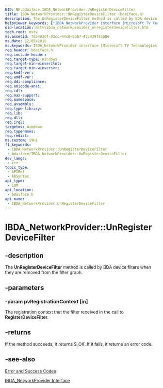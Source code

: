 ```yaml
---
UID: NF:bdaiface.IBDA_NetworkProvider.UnRegisterDeviceFilter
title: IBDA_NetworkProvider::UnRegisterDeviceFilter (bdaiface.h)
description: The UnRegisterDeviceFilter method is called by BDA device filters when they are removed from the filter graph.
helpviewer_keywords: ["IBDA_NetworkProvider interface [Microsoft TV Technologies]","UnRegisterDeviceFilter method","IBDA_NetworkProvider.UnRegisterDeviceFilter","IBDA_NetworkProvider::UnRegisterDeviceFilter","IBDA_NetworkProviderUnRegisterDeviceFilter","UnRegisterDeviceFilter","UnRegisterDeviceFilter method [Microsoft TV Technologies]","UnRegisterDeviceFilter method [Microsoft TV Technologies]","IBDA_NetworkProvider interface","bdaiface/IBDA_NetworkProvider::UnRegisterDeviceFilter","mstv.ibda_networkprovider_unregisterdevicefilter"]
old-location: mstv\ibda_networkprovider_unregisterdevicefilter.htm
tech.root: mstv
ms.assetid: 7d54830f-93cc-44c0-9bb7-43c439f4aa8e
ms.date: 12/05/2018
ms.keywords: IBDA_NetworkProvider interface [Microsoft TV Technologies],UnRegisterDeviceFilter method, IBDA_NetworkProvider.UnRegisterDeviceFilter, IBDA_NetworkProvider::UnRegisterDeviceFilter, IBDA_NetworkProviderUnRegisterDeviceFilter, UnRegisterDeviceFilter, UnRegisterDeviceFilter method [Microsoft TV Technologies], UnRegisterDeviceFilter method [Microsoft TV Technologies],IBDA_NetworkProvider interface, bdaiface/IBDA_NetworkProvider::UnRegisterDeviceFilter, mstv.ibda_networkprovider_unregisterdevicefilter
req.header: bdaiface.h
req.include-header: 
req.target-type: Windows
req.target-min-winverclnt: 
req.target-min-winversvr: 
req.kmdf-ver: 
req.umdf-ver: 
req.ddi-compliance: 
req.unicode-ansi: 
req.idl: 
req.max-support: 
req.namespace: 
req.assembly: 
req.type-library: 
req.lib: 
req.dll: 
req.irql: 
targetos: Windows
req.typenames: 
req.redist: 
ms.custom: 19H1
f1_keywords:
 - IBDA_NetworkProvider::UnRegisterDeviceFilter
 - bdaiface/IBDA_NetworkProvider::UnRegisterDeviceFilter
dev_langs:
 - c++
topic_type:
 - APIRef
 - kbSyntax
api_type:
 - COM
api_location:
 - bdaiface.h
api_name:
 - IBDA_NetworkProvider.UnRegisterDeviceFilter
---
```


# IBDA_NetworkProvider::UnRegisterDeviceFilter


## -description

The <b>UnRegisterDeviceFilter</b> method is called by BDA device filters when they are removed from the filter graph.

## -parameters

### -param pvRegistrationContext [in]

The registration context that the filter received in the call to <b>RegisterDeviceFilter</b>.

## -returns

If the method succeeds, it returns S_OK. If it fails, it returns an error code.

## -see-also

<a href="https://docs.microsoft.com/windows/desktop/DirectShow/error-and-success-codes">Error and Success Codes</a>



<a href="https://docs.microsoft.com/windows/desktop/api/bdaiface/nn-bdaiface-ibda_networkprovider">IBDA_NetworkProvider Interface</a>

